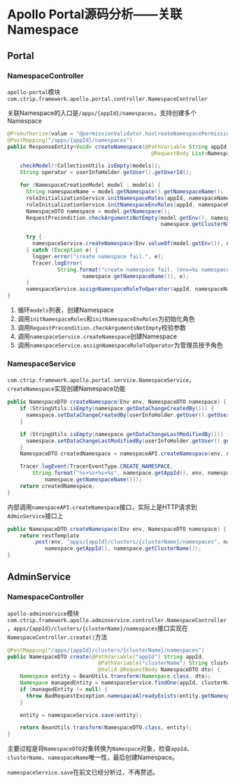 # Apollo Portal源码分析——关联Namespace

## Portal

### NamespaceController

`apollo-portal`模块`com.ctrip.framework.apollo.portal.controller.NamespaceController`

关联Namespace的入口是`/apps/{appId}/namespaces`，支持创建多个Namespace

```java
@PreAuthorize(value = "@permissionValidator.hasCreateNamespacePermission(#appId)")
@PostMapping("/apps/{appId}/namespaces")
public ResponseEntity<Void> createNamespace(@PathVariable String appId,
                                              @RequestBody List<NamespaceCreationModel> models) {

    checkModel(!CollectionUtils.isEmpty(models));
    String operator = userInfoHolder.getUser().getUserId();

    for (NamespaceCreationModel model : models) {
      String namespaceName = model.getNamespace().getNamespaceName();
      roleInitializationService.initNamespaceRoles(appId, namespaceName, operator);
      roleInitializationService.initNamespaceEnvRoles(appId, namespaceName, operator);
      NamespaceDTO namespace = model.getNamespace();
      RequestPrecondition.checkArgumentsNotEmpty(model.getEnv(), namespace.getAppId(),
                                                 namespace.getClusterName(), namespace.getNamespaceName());

      try {
        namespaceService.createNamespace(Env.valueOf(model.getEnv()), namespace);
      } catch (Exception e) {
        logger.error("create namespace fail.", e);
        Tracer.logError(
                String.format("create namespace fail. (env=%s namespace=%s)", model.getEnv(),
                        namespace.getNamespaceName()), e);
      }
      namespaceService.assignNamespaceRoleToOperator(appId, namespaceName,userInfoHolder.getUser().getUserId());
}
```

1. 循环`models`列表，创建Namespace
2. 调用`initNamespaceRoles`和`initNamespaceEnvRoles`为初始化角色
3. 调用`RequestPrecondition.checkArgumentsNotEmpty`校验参数
4. 调用`namespaceService.createNamespace`创建Namespace
5. 调用`namespaceService.assignNamespaceRoleToOperator`为管理员授予角色

### NamespaceService

`com.ctrip.framework.apollo.portal.service.NamespaceService`，`createNamespace`实现创建Namespace功能

```java
public NamespaceDTO createNamespace(Env env, NamespaceDTO namespace) {
    if (StringUtils.isEmpty(namespace.getDataChangeCreatedBy())) {
      namespace.setDataChangeCreatedBy(userInfoHolder.getUser().getUserId());
    }

    if (StringUtils.isEmpty(namespace.getDataChangeLastModifiedBy())) {
      namespace.setDataChangeLastModifiedBy(userInfoHolder.getUser().getUserId());
    }
    NamespaceDTO createdNamespace = namespaceAPI.createNamespace(env, namespace);

    Tracer.logEvent(TracerEventType.CREATE_NAMESPACE,
        String.format("%s+%s+%s+%s", namespace.getAppId(), env, namespace.getClusterName(),
            namespace.getNamespaceName()));
    return createdNamespace;
}
```

内部调用`namespaceAPI.createNamespace`接口，实际上是HTTP请求到`AdminService`接口上

```java
public NamespaceDTO createNamespace(Env env, NamespaceDTO namespace) {
    return restTemplate
        .post(env, "apps/{appId}/clusters/{clusterName}/namespaces", namespace, NamespaceDTO.class,
            namespace.getAppId(), namespace.getClusterName());
}
```

## AdminService

### NamespaceController

`apollo-adminservice`模块`com.ctrip.framework.apollo.adminservice.controller.NamespaceController`，`apps/{appId}/clusters/{clusterName}/namespaces`接口实现在`NamespaceController.create()`方法

```java
@PostMapping("/apps/{appId}/clusters/{clusterName}/namespaces")
public NamespaceDTO create(@PathVariable("appId") String appId,
                             @PathVariable("clusterName") String clusterName,
                             @Valid @RequestBody NamespaceDTO dto) {
    Namespace entity = BeanUtils.transform(Namespace.class, dto);
    Namespace managedEntity = namespaceService.findOne(appId, clusterName, entity.getNamespaceName());
    if (managedEntity != null) {
      throw BadRequestException.namespaceAlreadyExists(entity.getNamespaceName());
    }

    entity = namespaceService.save(entity);

    return BeanUtils.transform(NamespaceDTO.class, entity);
}
```

主要过程是将`NamespaceDTO`对象转换为`Namespace`对象，检查`appId`、`clusterName`、`namespaceName`唯一性，最后创建Namespace。

`namespaceService.save`在前文已经分析过，不再赘述。